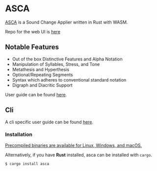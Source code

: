 # ASCA

[ASCA](https://asca.girv.dev) is a Sound Change Applier written in Rust with WASM.

Repo for the web UI is [here](https://github.com/Girv98/asca)

## Notable Features
- Out of the box Distinctive Features and Alpha Notation
- Manipulation of Syllables, Stress, and Tone
- Metathesis and Hyperthesis
- Optional/Repeating Segments
- Syntax which adheres to conventional standard notation
- Digraph and Diacritic Support


User guide can be found [here](./doc.md).


## Cli

A cli specific user guide can be found [here](./doc-cli.md).

### Installation

[Precompiled binaries are available for Linux, Windows, and macOS.](https://github.com/Girv98/asca-rust/releases)

Alternatively, if you have **Rust** installed, asca can be installed with `cargo`.


```
$ cargo install asca
```